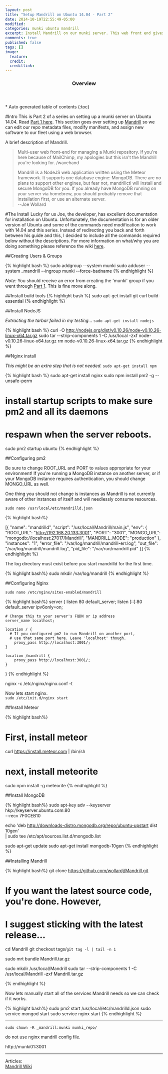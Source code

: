 ```yaml
---
layout: post
title: "Setup Mandrill on Ubuntu 14.04 - Part 2"
date: 2014-10-19T22:55:49-05:00
modified:
categories: munki ubuntu mandrill
excerpt: Install Mandrill on our munki server. This web front end gives the munkiadmin a flexible and powerful way to update manifests.
comments: true
published: false
tags: []
image:
  feature:
  credit: 
  creditlink:
---
```


<section id="table-of-contents" class="toc">
  <header>
    <h3>Overview</h3>
  </header>
<div id="drawer" markdown="1">
*  Auto generated table of contents
{:toc}
</div>
</section><!-- /#table-of-contents -->






#Intro
This is Part 2 of a series on setting up a munki server on Ubuntu 14.04. Read [Part 1 here](/blog/2014/10/06/munkirepo-guide-part-1/). This section goes over setting up [Mandrill](https://github.com/wollardj/Mandrill) so we can edit our repo metadata files, modify manifests, and assign new software to our fleet using a web browser. 

A brief description of Mandrill.

  > Multi-user web front-end for managing a Munki repository. If you're here because of MailChimp, my apologies but this isn't the Mandrill you're looking for. /wavehand  
  > 
  > Mandrill is a NodeJS web application written using the Meteor framework. It supports one database engine: MongoDB. There are no plans to support other engines, but fear not, mandrillctl will install and secure MongoDB for you. If you already have MongoDB running on your server via homebrew, you should probably remove that installation first, or use an alternate server.  
  > --Joe Wollard


#The Install
Lucky for us Joe, the developer, has excellent documentation for installation on Ubuntu. Unfortunately, the documentation is for an older version of Ubuntu and some of the commands need modification to work with 14.04 and this series. Instead of redirecting you back and forth between his guide and this, I decided to include all the commands required below without the descriptions. For more information on what/why you are doing something please reference the wiki [here](https://github.com/wollardj/Mandrill/wiki).

##Creating Users & Groups

{% highlight bash %}
sudo addgroup --system munki
sudo adduser --system _mandrill --ingroup munki --force-badname
{% endhighlight %}

_Note:_ You should receive an error from creating the 'munki' group if you went through [Part 1](/blog/2014/10/06/munkirepo-guide-part-1/). This is fine move along.

##Install build tools
{% highlight bash %}
sudo apt-get install git curl build-essential
{% endhighlight %}

##Install NodeJS

_Extracting the tarbar failed in my testing..._
``sudo apt-get install nodejs``  


{% highlight bash %}
curl -O http://nodejs.org/dist/v0.10.26/node-v0.10.26-linux-x64.tar.gz
sudo tar --strip-components 1 -C /usr/local -zxf node-v0.10.26-linux-x64.tar.gz
rm node-v0.10.26-linux-x64.tar.gz
{% endhighlight %}

##Nginx install

_This might be an extra step that is not needed._
``sudo apt-get install npm``


{% highlight bash %}
sudo apt-get install nginx
sudo npm install pm2 -g --unsafe-perm

# install startup scripts to make sure pm2 and all its daemons
# respawn when the server reboots.
sudo pm2 startup ubuntu
{% endhighlight %}


##Configuring pm2

Be sure to change ROOT_URL and PORT to values appropriate for your environment! If you're running a MongoDB instance on another server, or if your MongoDB instance requires authentication, you should change MONGO_URL as well.

One thing you should not change is instances as Mandrill is not currently aware of other instances of itself and will needlessly consume resources.  

``sudo nano /usr/local/etc/mandrilld.json``


{% highlight bash%}

[{
    "name": "mandrilld",
    "script": "/usr/local/Mandrill/main.js",
    "env": {
        "ROOT_URL": "http://192.168.20.133:3001",
        "PORT": "3001",
        "MONGO_URL": "mongodb://localhost:27017/Mandrill",
        "MANDRILL_MODE": "production"
    },
    "instances": "1",
    "error_file": "/var/log/mandrill/mandrill-err.log",
    "out_file": "/var/log/mandrill/mandrill.log",
    "pid_file": "/var/run/mandrill.pid"
}]
{% endhighlight %}

The log directory must exist before you start mandrilld for the first time.

{% highlight bash%}
sudo mkdir /var/log/mandrill
{% endhighlight %}

##Configuring Nginx

``sudo nano /etc/nginx/sites-enabled/mandrill``

{% highlight bash%}
server {
    listen 80 default_server;
    listen [::]:80 default_server ipv6only=on;

    # Change this to your server's FQDN or ip address
    server_name localhost;

    location / {
      # If you configured pm2 to run Mandrill on another port,
      # use that same port here. Leave 'localhost' though.
        proxy_pass http://localhost:3001/;
    }

    location /mandrill {
        proxy_pass http://localhost:3001/;
    }
}
{% endhighlight %}

nginx -c /etc/nginx/nginx.conf -t


Now lets start nginx.  
``sudo /etc/init.d/nginx start``

##Install Meteor

{% highlight bash%}
# First, install meteor
curl https://install.meteor.com | /bin/sh

# next, install meteorite
sudo npm install -g meteorite
{% endhighlight %}

##Install MongoDB

{% highlight bash%}
sudo apt-key adv --keyserver hkp://keyserver.ubuntu.com:80 \
    --recv 7F0CEB10

echo 'deb http://downloads-distro.mongodb.org/repo/ubuntu-upstart dist 10gen' \
    | sudo tee /etc/apt/sources.list.d/mongodb.list

sudo apt-get update
sudo apt-get install mongodb-10gen
{% endhighlight %}

##Installing Mandrill

{% highlight bash%}
git clone https://github.com/wollardj/Mandrill.git

# If you want the latest source code, you're done. However,
# I suggest sticking with the latest release...
cd Mandrill
git checkout tags/`git tag -l | tail -n 1`

sudo mrt bundle Mandrill.tar.gz

sudo mkdir /usr/local/Mandrill
sudo tar --strip-components 1 -C /usr/local/Mandrill -zxf Mandrill.tar.gz

{% endhighlight %}

Now lets manually start all of the services Mandrill needs so we can check if it works.

{% highlight bash%}
sudo pm2 start /usr/local/etc/mandrilld.json
sudo service mongod start
sudo service nginx start
{% endhighlight %}



---
 

``sudo chown -R _mandrill:munki munki_repo/``

do not use nginx mandrill config file. 


http://munki01:3001


---

Articles:  
[Mandrill Wiki](https://github.com/wollardj/Mandrill/wiki)
